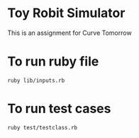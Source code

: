 # Toy Robit Simulator
This is an assignment for Curve Tomorrow

# To run ruby file
``` ruby lib/inputs.rb ```

# To run test cases
``` ruby test/testclass.rb ```

